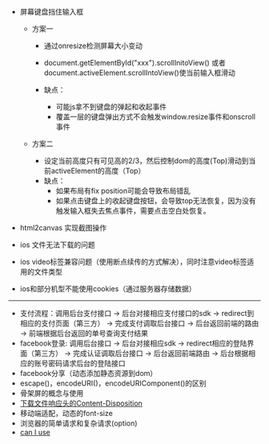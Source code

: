 + 屏幕键盘挡住输入框

   - 方案一

     + 通过onresize检测屏幕大小变动

     + document.getElementById("xxx").scrollInitoView() 或者document.activeElement.scrollIntoView()使当前输入框滑动
     + 缺点： 
       - 可能js拿不到键盘的弹起和收起事件
       - 覆盖一层的键盘弹出方式不会触发window.resize事件和onscroll事件

   - 方案二

     + 设定当前高度只有可见高的2/3，然后控制dom的高度(Top)滑动到当前activeElement的高度（Top）
     + 缺点：
       - 如果布局有fix position可能会导致布局错乱
       - 如果点击键盘上的收起键盘按钮，会导致top无法恢复，因为没有触发输入框失去焦点事件，需要点击空白处恢复。
+ html2canvas 实现截图操作
+ ios 文件无法下载的问题
+ ios video标签兼容问题（使用断点续传的方式解决），同时注意video标签适用的文件类型
+ ios和部分机型不能使用cookies（通过服务器存储数据）
---
+ 支付流程：调用后台支付接口 -> 后台对接相应支付接口的sdk -> redirect到相应的支付页面（第三方） -> 完成支付调取后台接口 -> 后台返回前端的路由 -> 前端根据后台返回的单号查询支付结果
+ facebook登录: 调用后台接口 -> 后台对接相应sdk -> redirect相应的登陆界面（第三方） -> 完成认证调取后台接口 -> 后台返回前端路由 -> 后台根据相应的账号密码请求后台的登陆接口
+ facebook分享（动态添加静态资源到dom） 
+ escape()，encodeURI()，encodeURIComponent()的区别
+ 骨架屏的概念与使用
+ [下载文件响应头的Content-Disposition ](https://blog.csdn.net/candyguy242/article/details/17449191)
+ 移动端适配，动态的font-size
+ 浏览器的简单请求和复杂请求(option)
+ [can I use](https://www.caniuse.com/)
